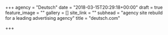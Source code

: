 +++
agency = "Deutsch"
date = "2018-03-15T20:29:18+00:00"
draft = true
feature_image = ""
gallery = []
site_link = ""
subhead = "agency site rebuild for a leading advertising agency"
title = "deutsch.com"

+++

